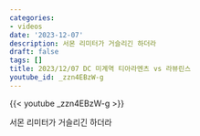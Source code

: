 ```yaml
---
categories:
- videos
date: '2023-12-07'
description: 서몬 리미터가 거슬리긴 하더라
draft: false
tags: []
title: 2023/12/07 DC 미계역 티아라멘츠 vs 라뷰린스
youtube_id: _zzn4EBzW-g
---
```



{{< youtube _zzn4EBzW-g >}}

서몬 리미터가 거슬리긴 하더라